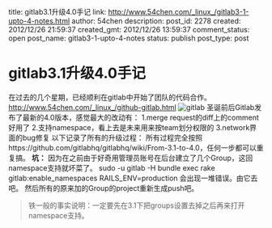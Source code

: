 title: gitlab3.1升级4.0手记
link: http://www.54chen.com/_linux_/gitlab3-1-upto-4-notes.html
author: 54chen
description: 
post_id: 2278
created: 2012/12/26 21:59:37
created_gmt: 2012/12/26 13:59:37
comment_status: open
post_name: gitlab3-1-upto-4-notes
status: publish
post_type: post

# gitlab3.1升级4.0手记

在过去的几个星期，已经顺利在gitlab中开始了团队的代码合作。<http://www.54chen.com/_linux_/github-gitlab.html> ![gitlab](http://img04.taobaocdn.com/bao/uploaded/i4/T1L56.XfNeXXasdY75_054835.jpg) 圣诞前后Gitlab发布了最新的4.0版本，感觉最大的改动有： 1.merge request的diff上的comment好用了 2.支持namespace，看上去是未来用来按team划分权限的 3.network界面的bug修复 以下记录了所有的升级过程： 所有过程完全按照https://github.com/gitlabhq/gitlabhq/wiki/From-3.1-to-4.0，任何一步都可以重复搞。 **坑：** 因为在之前由于好奇用管理员账号在后台建立了几个Group，这回namespace支持就坏菜了。 sudo -u gitlab -H bundle exec rake gitlab:enable_namespaces RAILS_ENV=production 会出现一堆错误。由它去吧。 然后所有的原来加的Group的project重新生成push吧。 

> 铁一般的事实说明：一定要先在3.1下把groups设置去掉之后再来打开namespace支持。